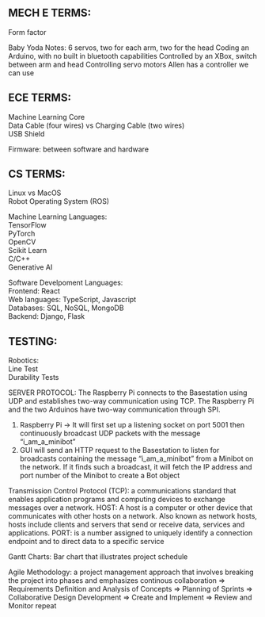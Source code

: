 MECH E TERMS: 
- 
Form factor <br>

Baby Yoda Notes: 
6 servos, two for each arm, two for the head
Coding an Arduino, with no built in bluetooth capabilities 
Controlled by an XBox, switch between arm and head 
Controlling servo motors 
Allen has a controller we can use 


ECE TERMS: 
- 
Machine Learning Core <br> 
Data Cable (four wires) vs Charging Cable (two wires) <br>
USB Shield <br> 

Firmware: between software and hardware 

CS TERMS: 
- 
Linux vs MacOS <br>
Robot Operating System (ROS) <br>

Machine Learning Languages: <br>
TensorFlow <br>
PyTorch <br>
OpenCV <br>
Scikit Learn <br>
C/C++ <br>
Generative AI <br>


Software Develpoment Languages: <br>
Frontend: React <br>
Web languages: TypeScript, Javascript <br>
Databases: SQL, NoSQL, MongoDB <br>
Backend: Django, Flask <br>

TESTING: 
-
Robotics: <br>
Line Test <br>
Durability Tests <br>

SERVER PROTOCOL:
The Raspberry Pi connects to the Basestation using UDP and establishes two-way communication using TCP. The Raspberry Pi and the two Arduinos have two-way communication through SPI. 
1) Raspberry Pi -> It will first set up a listening socket on port 5001 then continuously broadcast UDP packets with the message “i_am_a_minibot”
2) GUI will send an HTTP request to the Basestation to listen for broadcasts containing the message “i_am_a_minibot” from a Minibot on the network. If it finds such a broadcast, it will fetch the IP address and port number of the Minibot to create a Bot object

Transmission Control Protocol (TCP):  a communications standard that enables application programs and computing devices to exchange messages over a network.
HOST: A host is a computer or other device that communicates with other hosts on a network. Also known as network hosts, hosts include clients and servers that send or receive data, services and applications.
PORT: is a number assigned to uniquely identify a connection endpoint and to direct data to a specific service

Gantt Charts: Bar chart that illustrates project schedule

Agile Methodology: a project management approach that involves breaking 
the project into phases and emphasizes continous collaboration 
=> Requirements Definition and Analysis of Concepts
=> Planning of Sprints
=> Collaborative Design Development
=> Create and Implement
=> Review and Monitor 
repeat 



